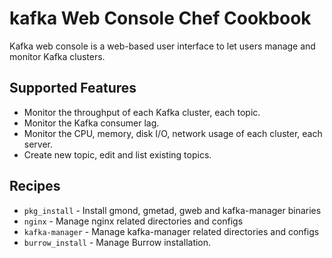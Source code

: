 # kafka Web Console Chef Cookbook

Kafka web console is a web-based user interface to let users manage and monitor Kafka clusters.

## Supported Features

* Monitor the throughput of each Kafka cluster, each topic.
* Monitor the Kafka consumer lag.
* Monitor the CPU, memory, disk I/O, network usage of each cluster, each server.
* Create new topic, edit and list existing topics.

## Recipes

* `pkg_install`              - Install gmond, gmetad, gweb and kafka-manager binaries
* `nginx`                    - Manage nginx related directories and configs
* `kafka-manager`            - Manage kafka-manager related directories and configs
* `burrow_install`           - Manage Burrow installation.
